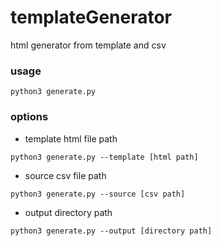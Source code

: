 # templateGenerator
html generator from template and csv

### usage  
```
python3 generate.py
```
  
### options  
- template html file path  
```
python3 generate.py --template [html path]
```  
  
- source csv file path  
```
python3 generate.py --source [csv path]  
```
  
- output directory path  
```
python3 generate.py --output [directory path]  
```

